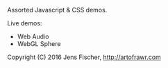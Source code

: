 Assorted Javascript & CSS demos.

Live demos:

* Web Audio 
* WebGL Sphere

Copyright (C) 2016 Jens Fischer, http://artofrawr.com
